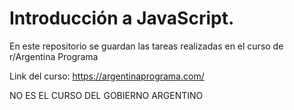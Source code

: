 # Introducción a JavaScript.

En este repositorio se guardan las tareas realizadas en el curso de r/Argentina Programa

Link del curso: https://argentinaprograma.com/

NO ES EL CURSO DEL GOBIERNO ARGENTINO
